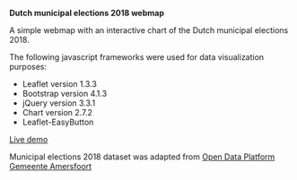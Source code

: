 **Dutch municipal elections 2018 webmap**

A simple webmap with an interactive chart of the Dutch municipal elections 2018.

The following javascript frameworks were used for data visualization purposes:
* Leaflet version 1.3.3            
* Bootstrap version 4.1.3  
* jQuery version 3.3.1  
* Chart version 2.7.2
* Leaflet-EasyButton   

[Live demo](https://williamtjiong.github.io/elections_webmap/)

Municipal elections 2018 dataset was adapted from [Open Data Platform Gemeente Amersfoort](https://amersfoort.dataplatform.nl/) 

